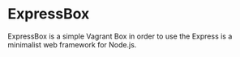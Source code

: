 # ExpressBox
 ExpressBox is a simple Vagrant Box in order to use the Express is a minimalist web framework for Node.js.
